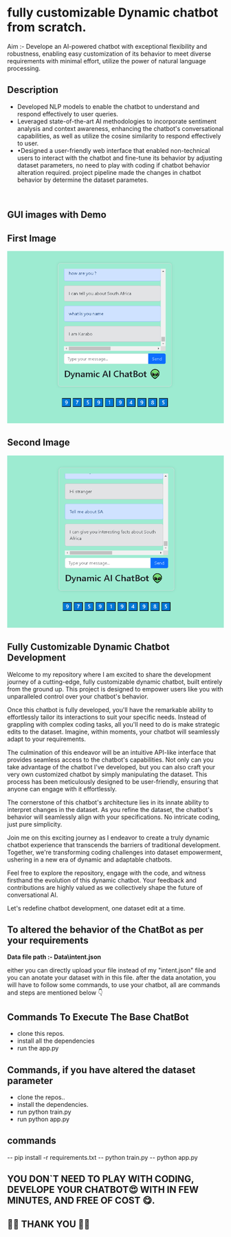 # fully customizable Dynamic chatbot from scratch.

 Aim :- Develope an AI-powered chatbot with exceptional flexibility and robustness, enabling easy customization of its behavior to meet
diverse requirements with minimal effort, utilize the power of natural language processing.

## Description
<ul>
<li>Developed NLP models to enable the chatbot to understand and respond effectively to user queries.</li>
<li>Leveraged state-of-the-art AI methodologies to incorporate sentiment analysis and context awareness, enhancing the
chatbot's conversational capabilities, as well as utilize the cosine similarity to respond effectively to user.</li>
<li>•Designed a user-friendly web interface that enabled non-technical users to interact with the chatbot and fine-tune its
behavior by adjusting dataset parameters, no need to play with coding if chatbot behavior alteration required. project
pipeline made the changes in chatbot behavior by determine the dataset parametes.</li>
</ul>
<br>

## GUI images with Demo
<h2>First Image </h2>
<img src ="static/a1.png" width = "600" height = "400">
<br>

<h2>Second Image </h2>
<img src ="static/a2.png" width = "600" height = "400">


## Fully Customizable Dynamic Chatbot Development

Welcome to my repository where I am excited to share the development journey of a cutting-edge, fully customizable dynamic chatbot, built entirely from the ground up. This project is designed to empower users like you with unparalleled control over your chatbot's behavior.

Once this chatbot is fully developed, you'll have the remarkable ability to effortlessly tailor its interactions to suit your specific needs. Instead of grappling with complex coding tasks, all you'll need to do is make strategic edits to the dataset. Imagine, within moments, your chatbot will seamlessly adapt to your requirements.

The culmination of this endeavor will be an intuitive API-like interface that provides seamless access to the chatbot's capabilities. Not only can you take advantage of the chatbot I've developed, but you can also craft your very own customized chatbot by simply manipulating the dataset. This process has been meticulously designed to be user-friendly, ensuring that anyone can engage with it effortlessly.

The cornerstone of this chatbot's architecture lies in its innate ability to interpret changes in the dataset. As you refine the dataset, the chatbot's behavior will seamlessly align with your specifications. No intricate coding, just pure simplicity.

Join me on this exciting journey as I endeavor to create a truly dynamic chatbot experience that transcends the barriers of traditional development. Together, we're transforming coding challenges into dataset empowerment, ushering in a new era of dynamic and adaptable chatbots.

Feel free to explore the repository, engage with the code, and witness firsthand the evolution of this dynamic chatbot. Your feedback and contributions are highly valued as we collectively shape the future of conversational AI.

Let's redefine chatbot development, one dataset edit at a time.

## To altered the behavior of the ChatBot as per your requirements

<b>Data file path :- Data\intent.json</b>

<p>either you can directly upload your file instead of my 
"intent.json" file and you can anotate your dataset with in this file. after the data anotation, you will have to follow some commands, to use your chatbot, all are commands and steps are mentioned below 👇
</p>

## Commands To Execute The Base ChatBot
<ul>
<li>clone this repos.</li>
<li>install all the dependencies</li>
<li>run the app.py</li>

</ul>

## Commands, if you have altered the dataset parameter
<ul>
<li>clone the repos..</li>
<li>install the dependencies.</li>
<li>run python train.py</li>
<li>run python app.py</li>
</ul>

## commands
-- pip install -r requirements.txt
-- python train.py
-- python app.py

## YOU DON`T NEED TO PLAY WITH CODING, DEVELOPE YOUR CHATBOT😍 WITH IN FEW MINUTES, AND FREE OF COST 😋.

##  🏴‍☠️  THANK YOU  🏴‍☠️